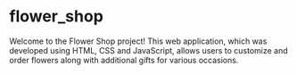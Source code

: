 # flower_shop
Welcome to the Flower Shop project! This web application, which was developed using HTML, CSS and JavaScript, allows users to customize and order flowers along with additional gifts for various occasions.
